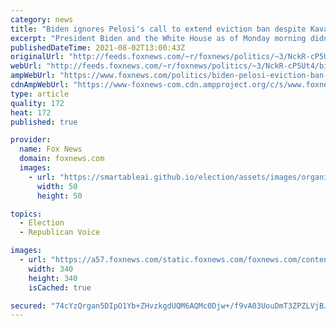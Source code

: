 ```yaml
---
category: news
title: "Biden ignores Pelosi's call to extend eviction ban despite Kavanaugh opinion"
excerpt: "President Biden and the White House as of Monday morning didn't respond to a statment from House Speaker Nancy Pelosi and her leadership team calling on the executive branch to extend the federal eviction moratorium."
publishedDateTime: 2021-08-02T13:00:43Z
originalUrl: "http://feeds.foxnews.com/~r/foxnews/politics/~3/NckR-cP5Ut4/biden-pelosi-eviction-ban-kavanaugh-squad-democrats"
webUrl: "http://feeds.foxnews.com/~r/foxnews/politics/~3/NckR-cP5Ut4/biden-pelosi-eviction-ban-kavanaugh-squad-democrats"
ampWebUrl: "https://www.foxnews.com/politics/biden-pelosi-eviction-ban-kavanaugh-squad-democrats.amp"
cdnAmpWebUrl: "https://www-foxnews-com.cdn.ampproject.org/c/s/www.foxnews.com/politics/biden-pelosi-eviction-ban-kavanaugh-squad-democrats.amp"
type: article
quality: 172
heat: 172
published: true

provider:
  name: Fox News
  domain: foxnews.com
  images:
    - url: "https://smartableai.github.io/election/assets/images/organizations/foxnews.com-50x50.jpg"
      width: 50
      height: 50

topics:
  - Election
  - Republican Voice

images:
  - url: "https://a57.foxnews.com/static.foxnews.com/foxnews.com/content/uploads/2020/01/340/340/Screen-Shot-2020-01-15-at-11.36.03-AM.png?ve=1&tl=1"
    width: 340
    height: 340
    isCached: true

secured: "74cYzQrgan5DIpO1Yb+ZHvzkgdUQM6AQMc0Djw+/f9vA03UouDmT3ZPZLVjBJehCeEeF7wbfVtW5ThwJGXaQFmd+2sVDyajfaht9q878UBn5cxeUnsHAhsNzje9uky4nf/sgyQdJ1lrhfR6jo/aa1SWY/A6Szb8MW9Pxw2wFT1dXWpea4fBmYrWNAgCmYPpoVxBIdSn2j24f3JmX9rgDvntLSAPi0r0KD7vuhYY2+1hvonIFt4veLOoid3wKOTuFJishfsDwKCe/gDN5R8zoVZqCyPP9LcM+x22Ii4TUZyOelqKEAt8ce1EnJldrqCmU0O0GYIiRoTP6N3wLBkI2e3kalLCX5AiHr4ax1s0foNA=;+HmKtvE9z0MJf34+xTOZCw=="
---
```


